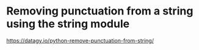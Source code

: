 # Removing punctuation from a string using the string module
https://datagy.io/python-remove-punctuation-from-string/ 